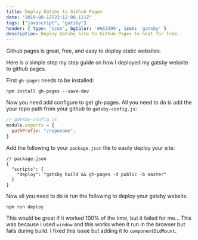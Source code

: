 ```yaml
---
title: Deploy Gatsby to Github Pages
date: "2019-08-12T22:12:00.121Z"
tags: ["javascript", "gatsby"]
header: { type: 'icon', bgColor: '#663399', icon: 'gatsby' }
description: Deploy Gatsby Site to Github Pages to host for free.
---
```


Github pages is great, free, and easy to deploy static websites.

Here is a simple step my step guide on how I deployed my gatsby website to github pages.

First `gh-pages` needs to be installed:
```
npm install gh-pages --save-dev
```

Now you need add configure to get gh-pages.
All you need to do is add the your repo path from your github to `gatsby-config.js`:
```javascript
// gatsby-config.js
module.exports = {
  pathPrefix: "/reponame",
}
```

Add the following to your `package.json` file to easily deploy your site:
```
// package.json
{
  "scripts": {
    "deploy": "gatsby build && gh-pages -d public -b master"
  }
}
```

Now all you need to do is run the following to deploy your gatsby website.
```
npm run deploy
```

This would be great if it worked 100% of the time, but it failed for me...
This was because i used `window` and this works when it run in the browser but fails during build.
I fixed this issue but adding it to `componentDidMount`.